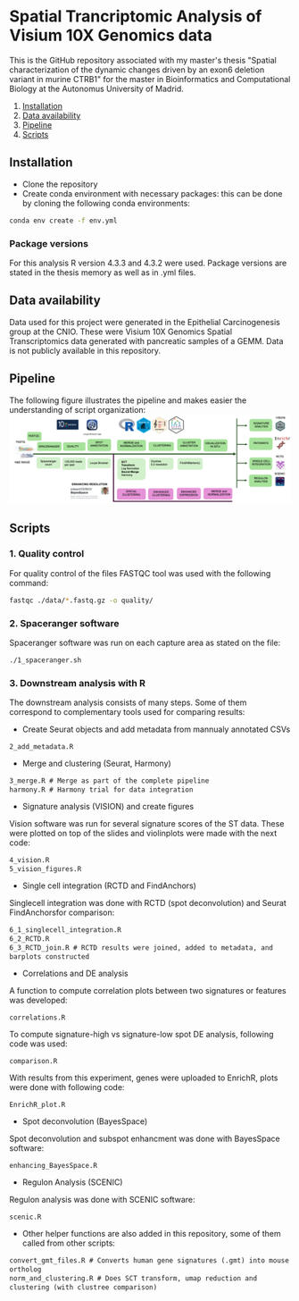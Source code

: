 # Spatial Trancriptomic Analysis of Visium 10X Genomics data

This is the GitHub repository associated with my master's thesis "Spatial characterization of the dynamic changes driven by an exon6 deletion variant in murine CTRB1" for the master in Bioinformatics and Computational Biology at the Autonomus University of Madrid.


1. [Installation](#introduction)
2. [Data availability](#installation)
3. [Pipeline](#usage)
4. [Scripts](#contributing)


## Installation

- Clone the repository
- Create conda environment with necessary packages: this can be done by cloning the following conda environments:

```bash
conda env create -f env.yml
```

### Package versions

For this analysis R version 4.3.3 and 4.3.2 were used. Package versions are stated in the thesis memory as well as in .yml files.


## Data availability

Data used for this project were generated in the Epithelial Carcinogenesis group at the CNIO. 
These were Visium 10X Genomics Spatial Transcriptomics data generated with pancreatic samples of a GEMM.
Data is not publicly available in this repository.

## Pipeline

The following figure illustrates the pipeline and makes easier the understanding of script organization:
![Alt text](Pipeline.png)

## Scripts

### 1. Quality control

For quality control of the files FASTQC tool was used with the following command:

```bash
fastqc ./data/*.fastq.gz -o quality/ 
```

### 2. Spaceranger software

Spaceranger software was run on each capture area as stated on the file:

```bash
./1_spaceranger.sh
```

### 3. Downstream analysis with R
The downstream analysis consists of many steps. Some of them correspond to complementary tools used for comparing results:

  - Create Seurat objects and add metadata from mannualy annotated CSVs
```{R}
2_add_metadata.R
```

  - Merge and clustering (Seurat, Harmony)
    
```{R}
3_merge.R # Merge as part of the complete pipeline
harmony.R # Harmony trial for data integration
```

  - Signature analysis  (VISION) and create figures
    
Vision software was run for several signature scores of the ST data. These were plotted on top of the slides and violinplots were made with the next code:

```{R}
4_vision.R
5_vision_figures.R
```

  - Single cell integration (RCTD and FindAnchors)
    
Singlecell integration was done with RCTD (spot deconvolution) and Seurat FindAnchorsfor comparison:

```{R}
6_1_singlecell_integration.R
6_2_RCTD.R
6_3_RCTD_join.R # RCTD results were joined, added to metadata, and barplots constructed
```

  - Correlations and DE analysis

A function to compute correlation plots between two signatures or features was developed:

```{R}
correlations.R
```      
To compute signature-high vs signature-low spot DE analysis, following code was used:

```{R}
comparison.R
```

With results from this experiment, genes were uploaded to EnrichR, plots were done with following code:

```{R}
EnrichR_plot.R
```     

  - Spot deconvolution (BayesSpace)

Spot deconvolution and subspot enhancment was done with BayesSpace software: 

```{R}
enhancing_BayesSpace.R
```  
  - Regulon Analysis (SCENIC)

Regulon analysis was done with SCENIC software: 

```{R}
scenic.R
```
  - Other helper functions are also added in this repository, some of them called from other scripts:
    
```{R}
convert_gmt_files.R # Converts human gene signatures (.gmt) into mouse ortholog
norm_and_clustering.R # Does SCT transform, umap reduction and clustering (with clustree comparison)
```



